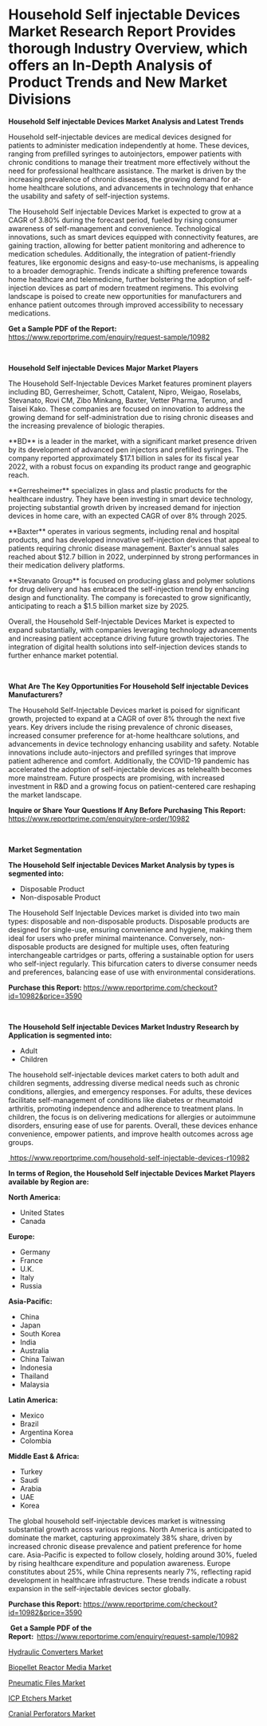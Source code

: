 <p><h1>Household Self injectable Devices Market Research Report Provides thorough Industry Overview, which offers an In-Depth Analysis of Product Trends and New Market Divisions</h1></p><p><strong>Household Self injectable Devices Market Analysis and Latest Trends</strong></p>
<p><p>Household self-injectable devices are medical devices designed for patients to administer medication independently at home. These devices, ranging from prefilled syringes to autoinjectors, empower patients with chronic conditions to manage their treatment more effectively without the need for professional healthcare assistance. The market is driven by the increasing prevalence of chronic diseases, the growing demand for at-home healthcare solutions, and advancements in technology that enhance the usability and safety of self-injection systems.</p><p>The Household Self injectable Devices Market is expected to grow at a CAGR of 3.80% during the forecast period, fueled by rising consumer awareness of self-management and convenience. Technological innovations, such as smart devices equipped with connectivity features, are gaining traction, allowing for better patient monitoring and adherence to medication schedules. Additionally, the integration of patient-friendly features, like ergonomic designs and easy-to-use mechanisms, is appealing to a broader demographic. Trends indicate a shifting preference towards home healthcare and telemedicine, further bolstering the adoption of self-injection devices as part of modern treatment regimens. This evolving landscape is poised to create new opportunities for manufacturers and enhance patient outcomes through improved accessibility to necessary medications.</p></p>
<p><strong>Get a Sample PDF of the Report:&nbsp;</strong> <a href="https://www.reportprime.com/enquiry/request-sample/10982">https://www.reportprime.com/enquiry/request-sample/10982</a></p>
<p>&nbsp;</p>
<p><strong>Household Self injectable Devices Major Market Players</strong></p>
<p><p>The Household Self-Injectable Devices Market features prominent players including BD, Gerresheimer, Schott, Catalent, Nipro, Weigao, Roselabs, Stevanato, Rovi CM, Zibo Minkang, Baxter, Vetter Pharma, Terumo, and Taisei Kako. These companies are focused on innovation to address the growing demand for self-administration due to rising chronic diseases and the increasing prevalence of biologic therapies.</p><p>**BD** is a leader in the market, with a significant market presence driven by its development of advanced pen injectors and prefilled syringes. The company reported approximately $17.1 billion in sales for its fiscal year 2022, with a robust focus on expanding its product range and geographic reach.</p><p>**Gerresheimer** specializes in glass and plastic products for the healthcare industry. They have been investing in smart device technology, projecting substantial growth driven by increased demand for injection devices in home care, with an expected CAGR of over 8% through 2025.</p><p>**Baxter** operates in various segments, including renal and hospital products, and has developed innovative self-injection devices that appeal to patients requiring chronic disease management. Baxter's annual sales reached about $12.7 billion in 2022, underpinned by strong performances in their medication delivery platforms.</p><p>**Stevanato Group** is focused on producing glass and polymer solutions for drug delivery and has embraced the self-injection trend by enhancing design and functionality. The company is forecasted to grow significantly, anticipating to reach a $1.5 billion market size by 2025.</p><p>Overall, the Household Self-Injectable Devices Market is expected to expand substantially, with companies leveraging technology advancements and increasing patient acceptance driving future growth trajectories. The integration of digital health solutions into self-injection devices stands to further enhance market potential.</p></p>
<p>&nbsp;</p>
<p><strong>What Are The Key Opportunities For Household Self injectable Devices Manufacturers?</strong></p>
<p><p>The Household Self-Injectable Devices market is poised for significant growth, projected to expand at a CAGR of over 8% through the next five years. Key drivers include the rising prevalence of chronic diseases, increased consumer preference for at-home healthcare solutions, and advancements in device technology enhancing usability and safety. Notable innovations include auto-injectors and prefilled syringes that improve patient adherence and comfort. Additionally, the COVID-19 pandemic has accelerated the adoption of self-injectable devices as telehealth becomes more mainstream. Future prospects are promising, with increased investment in R&D and a growing focus on patient-centered care reshaping the market landscape.</p></p>
<p><strong>Inquire or Share Your Questions If Any Before Purchasing This Report:</strong> <a href="https://www.reportprime.com/enquiry/pre-order/10982">https://www.reportprime.com/enquiry/pre-order/10982</a></p>
<p>&nbsp;</p>
<p><strong>Market Segmentation</strong></p>
<p><strong>The Household Self injectable Devices Market Analysis by types is segmented into:</strong></p>
<p><ul><li>Disposable Product</li><li>Non-disposable Product</li></ul></p>
<p><p>The Household Self Injectable Devices market is divided into two main types: disposable and non-disposable products. Disposable products are designed for single-use, ensuring convenience and hygiene, making them ideal for users who prefer minimal maintenance. Conversely, non-disposable products are designed for multiple uses, often featuring interchangeable cartridges or parts, offering a sustainable option for users who self-inject regularly. This bifurcation caters to diverse consumer needs and preferences, balancing ease of use with environmental considerations.</p></p>
<p><strong>Purchase this Report:&nbsp;</strong><a href="https://www.reportprime.com/checkout?id=10982&price=3590">https://www.reportprime.com/checkout?id=10982&price=3590</a></p>
<p>&nbsp;</p>
<p><strong>The Household Self injectable Devices Market Industry Research by Application is segmented into:</strong></p>
<p><ul><li>Adult</li><li>Children</li></ul></p>
<p><p>The household self-injectable devices market caters to both adult and children segments, addressing diverse medical needs such as chronic conditions, allergies, and emergency responses. For adults, these devices facilitate self-management of conditions like diabetes or rheumatoid arthritis, promoting independence and adherence to treatment plans. In children, the focus is on delivering medications for allergies or autoimmune disorders, ensuring ease of use for parents. Overall, these devices enhance convenience, empower patients, and improve health outcomes across age groups.</p></p>
<p><a href="https://www.reportprime.com/household-self-injectable-devices-r10982">&nbsp;https://www.reportprime.com/household-self-injectable-devices-r10982</a></p>
<p><strong>In terms of Region, the Household Self injectable Devices Market Players available by Region are:</strong></p>
<p>
    <p> <strong> North America: </strong>
        <ul>
            <li>United States</li>
            <li>Canada</li>
        </ul>
        </p> 
    <p> <strong> Europe: </strong>
        <ul>
            <li>Germany</li>
            <li>France</li>
            <li>U.K.</li>
            <li>Italy</li>
            <li>Russia</li>
        </ul>
        </p> 
    <p> <strong> Asia-Pacific: </strong>
        <ul>
            <li>China</li>
            <li>Japan</li>
            <li>South Korea</li>
            <li>India</li>
            <li>Australia</li>
            <li>China Taiwan</li>
            <li>Indonesia</li>
            <li>Thailand</li>
            <li>Malaysia</li>
        </ul>
        </p> 
    <p> <strong> Latin America: </strong>
        <ul>
            <li>Mexico</li>
            <li>Brazil</li>
            <li>Argentina Korea</li>
            <li>Colombia</li>
        </ul>
        </p> 
    <p> <strong> Middle East & Africa: </strong>
        <ul>
            <li>Turkey</li>
            <li>Saudi</li>
            <li>Arabia</li>
            <li>UAE</li>
            <li>Korea</li>
        </ul>
    </p>
    </p>
<p><p>The global household self-injectable devices market is witnessing substantial growth across various regions. North America is anticipated to dominate the market, capturing approximately 38% share, driven by increased chronic disease prevalence and patient preference for home care. Asia-Pacific is expected to follow closely, holding around 30%, fueled by rising healthcare expenditure and population awareness. Europe constitutes about 25%, while China represents nearly 7%, reflecting rapid development in healthcare infrastructure. These trends indicate a robust expansion in the self-injectable devices sector globally.</p></p>
<p><strong>Purchase this Report: </strong><a href="https://www.reportprime.com/checkout?id=10982&price=3590">https://www.reportprime.com/checkout?id=10982&price=3590</a></p>
<p>&nbsp;<strong>Get a Sample PDF of the Report:&nbsp;&nbsp;</strong><a href="https://www.reportprime.com/enquiry/request-sample/10982">https://www.reportprime.com/enquiry/request-sample/10982</a></p>
<p><strong></strong></p>
<p><p><a href="https://medium.com/@caseywiza1946/the-market-study-covers-the-hydraulic-converters-market-across-various-segments-f55cd26d5398">Hydraulic Converters Market</a></p><p><a href="https://issuu.com/reportprime-2/docs/biopellet-reactor-media-market-size_3e7213a161a390">Biopellet Reactor Media Market</a></p><p><a href="https://www.linkedin.com/pulse/pneumatic-files-market-size-growth-trends-statistics-yg8lc?trackingId=5lyIIVVkTw%2BjUHTnm5vLUQ%3D%3D">Pneumatic Files Market</a></p><p><a href="https://medium.com/@caseywiza1946/the-icp-etchers-market-has-experienced-impressive-growth-in-recent-years-expanding-its-market-b1c7dd314b9c">ICP Etchers Market</a></p><p><a href="https://github.com/WillowBruen/Market-Research-Report-List-1/blob/main/cranial-perforators-market.md">Cranial Perforators Market</a></p></p>